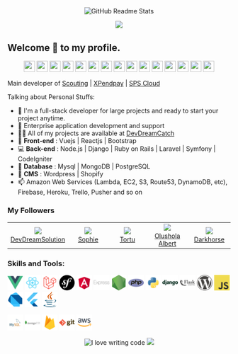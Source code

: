<p align="center">
<img width="100px" src="https://res.cloudinary.com/anuraghazra/image/upload/v1594908242/logo_ccswme.svg" align="center" alt="GitHub Readme Stats" />
</p>

<p align="center">
    <img src="https://github-profile-trophy.vercel.app/?username=sophie627&row=2&column=3&theme=gruvbox&margin-w=15&margin-h=15"/>
</p>

## Welcome 🎉 to my profile. 

<p align="center">
<img src="https://emojis.slackmojis.com/emojis/images/1598364417/10264/partykeanu.gif" width="25" height="25"/> 
<img src="https://emojis.slackmojis.com/emojis/images/1450319445/43/mario.gif" width="25" height="25"/> 
<img src="https://emojis.slackmojis.com/emojis/images/1450372448/149/sonic.gif" width="25" height="25"/> 
<img src="https://emojis.slackmojis.com/emojis/images/1471045836/777/bug.gif" width="25" height="25"/> 
<img src="https://emojis.slackmojis.com/emojis/images/1471045839/793/computerrage.gif" width="25" height="25"/> 
<img src="https://emojis.slackmojis.com/emojis/images/1471045863/884/ninja.gif" width="25" height="25"/> 
<img src="https://emojis.slackmojis.com/emojis/images/1500426137/2648/allo-tongue.gif" width="25" height="25"/> 
<img src="https://emojis.slackmojis.com/emojis/images/1450458551/184/nyancat_big.gif" width="25" height="25"/> 
<img src="https://emojis.slackmojis.com/emojis/images/1487860751/1784/sickred-mario.gif" width="25" height="25"/> 
<img src="https://emojis.slackmojis.com/emojis/images/1487860517/1783/sickyellow-mario.gif" width="25" height="25"/> 
<img src="https://emojis.slackmojis.com/emojis/images/1487860475/1782/sickblue-mario.gif" width="25" height="25"/> 
<img src="https://emojis.slackmojis.com/emojis/images/1450785773/250/mega.gif" width="25" height="25"/> 
<img src="https://emojis.slackmojis.com/emojis/images/1450319445/45/goomba.gif" width="25" height="25"/> 
<img src="https://emojis.slackmojis.com/emojis/images/1490884029/1971/coin.gif" width="25" height="25"/> 
<img src="https://emojis.slackmojis.com/emojis/images/1460579188/357/doom_lost_soul.gif" width="25" height="25"/> 
</p>

Main developer of [Scouting](https://scoutinglab.pro/) | [XPendpay](http://xpendpay.com//) | [SPS Cloud](https://spscloud.io/)

Talking about Personal Stuffs:

- 🔭 I'm a full-stack developer for large projects and ready to start your project anytime.
- 💬 Enterprise application development and support
- 👨‍💻 All of my projects are available at [DevDreamCatch](https://github.com/devdreamcatch)
- 🌱 <b>Front-end</b> : Vuejs | Reactjs | Bootstrap
- 💻 <b>Back-end</b> : Node.js | Django | Ruby on Rails | Laravel | Symfony | CodeIgniter
- 🏯 <b>Database</b> : Mysql | MongoDB | PostgreSQL
- 🐉 <b>CMS</b> : Wordpress | Shopify
- 📫 Amazon Web Services (Lambda, EC2, S3, Route53, DynamoDB, etc), Firebase, Heroku, Trello, Pusher and so on

### My Followers
<!--START_SECTION:top-followers-->
<table>
 <tr>
  <td align="center" width="20%">
    <a href="https://github.com/devdreamsolution">
      <img src="https://avatars3.githubusercontent.com/u/54434088?v=4" />
      <br />
      DevDreamSolution
    </a> 
  </td>

  <td align="center" width="20%">
    <a href="https://github.com/Sophie627">
      <img src="https://avatars0.githubusercontent.com/u/64086022?v=4" />
      <br />
      Sophie
    </a> 
  </td>

  <td align="center" width="20%">
    <a href="https://github.com/Tortu-Ch">
      <img src="https://avatars2.githubusercontent.com/u/65579678?v=4" />
      <br />
      Tortu
    </a> 
  </td>

  <td align="center" width="20%">
    <a href="https://github.com/olabanjy">
      <img src="https://avatars0.githubusercontent.com/u/38687956?v=4" />
      <br />
      Olushola Albert
    </a> 
  </td>

  <td align="center" width="20%">
    <a href="https://github.com/Darkhorse07232020">
      <img src="https://avatars3.githubusercontent.com/u/67903345?v=4" />
      <br />
      Darkhorse
    </a> 
  </td>
</tr>
</table>

### Skills and Tools:

<code><img height="35" src="https://raw.githubusercontent.com/github/explore/80688e429a7d4ef2fca1e82350fe8e3517d3494d/topics/vue/vue.png"></code>
<code><img height="35" src="https://raw.githubusercontent.com/github/explore/80688e429a7d4ef2fca1e82350fe8e3517d3494d/topics/react/react.png"></code>
<code><img height="35" src="https://raw.githubusercontent.com/github/explore/80688e429a7d4ef2fca1e82350fe8e3517d3494d/topics/laravel/laravel.png"></code>
<code><img height="35" src="https://raw.githubusercontent.com/github/explore/80688e429a7d4ef2fca1e82350fe8e3517d3494d/topics/symfony/symfony.png"></code>
<code><img height="35" src="https://raw.githubusercontent.com/github/explore/80688e429a7d4ef2fca1e82350fe8e3517d3494d/topics/angular/angular.png"></code>
<code><img height="35" src="https://raw.githubusercontent.com/github/explore/80688e429a7d4ef2fca1e82350fe8e3517d3494d/topics/express/express.png"></code>
<code><img height="35" src="https://raw.githubusercontent.com/github/explore/80688e429a7d4ef2fca1e82350fe8e3517d3494d/topics/nodejs/nodejs.png"></code>
<code><img height="35" src="https://raw.githubusercontent.com/github/explore/80688e429a7d4ef2fca1e82350fe8e3517d3494d/topics/php/php.png"></code>
<code><img height="35" src="https://raw.githubusercontent.com/github/explore/80688e429a7d4ef2fca1e82350fe8e3517d3494d/topics/python/python.png"></code>
<code><img height="35" src="https://raw.githubusercontent.com/github/explore/80688e429a7d4ef2fca1e82350fe8e3517d3494d/topics/django/django.png"></code>
<code><img height="35" src="https://raw.githubusercontent.com/github/explore/80688e429a7d4ef2fca1e82350fe8e3517d3494d/topics/flask/flask.png"></code>
<code><img height="35" src="https://raw.githubusercontent.com/github/explore/80688e429a7d4ef2fca1e82350fe8e3517d3494d/topics/wordpress/wordpress.png"></code>
<code><img height="35" src="https://raw.githubusercontent.com/github/explore/80688e429a7d4ef2fca1e82350fe8e3517d3494d/topics/javascript/javascript.png"></code>
<code><img height="35" src="https://raw.githubusercontent.com/github/explore/80688e429a7d4ef2fca1e82350fe8e3517d3494d/topics/dart/dart.png"></code>
<code><img height="35" src="https://raw.githubusercontent.com/github/explore/80688e429a7d4ef2fca1e82350fe8e3517d3494d/topics/flutter/flutter.png"></code>
<code><img height="35" src="https://raw.githubusercontent.com/github/explore/80688e429a7d4ef2fca1e82350fe8e3517d3494d/topics/java/java.png"></code>

<code><img height="35" src="https://raw.githubusercontent.com/github/explore/80688e429a7d4ef2fca1e82350fe8e3517d3494d/topics/mysql/mysql.png"></code>
<code><img height="35" src="https://raw.githubusercontent.com/github/explore/80688e429a7d4ef2fca1e82350fe8e3517d3494d/topics/mongodb/mongodb.png"></code>
<code><img height="35" src="https://raw.githubusercontent.com/github/explore/80688e429a7d4ef2fca1e82350fe8e3517d3494d/topics/firebase/firebase.png"></code>
<code><img height="35" src="https://raw.githubusercontent.com/github/explore/80688e429a7d4ef2fca1e82350fe8e3517d3494d/topics/git/git.png"></code>
<code><img height="35" src="https://raw.githubusercontent.com/github/explore/80688e429a7d4ef2fca1e82350fe8e3517d3494d/topics/aws/aws.png"></code>

<p align="center">
  <img src="https://github.com/usmcamgrimm/usmcamgrimm/blob/master/code.gif" alt="I love writing code" height="195px" />
  <img src = "https://github-readme-stats.vercel.app/api/top-langs/?username=sophie627&langs_count=8&layout=compact&theme=tokyonight&include_all_commits=true" height="195px">
</p>
